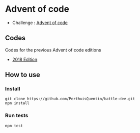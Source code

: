 # Advent of code

- Challenge : [Advent of code](https://battledev.blogdumoderateur.com)

## Codes

Codes for the previous Advent of code editions

- [2018 Edition](2018/README.md)

## How to use

### Install

```
git clone https://github.com/PerthuisQuentin/battle-dev.git
npm install
```

### Run tests

```
npm test
```
